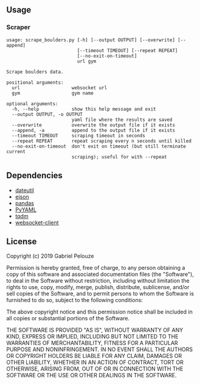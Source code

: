 ## Usage

### Scraper

~~~
usage: scrape_boulders.py [-h] [--output OUTPUT] [--overwrite] [--append]
                          [--timeout TIMEOUT] [--repeat REPEAT]
                          [--no-exit-on-timeout]
                          url gym

Scrape boulders data.

positional arguments:
  url                   websocket url
  gym                   gym name

optional arguments:
  -h, --help            show this help message and exit
  --output OUTPUT, -o OUTPUT
                        yaml file where the results are saved
  --overwrite           overwrite the output file if it exists
  --append, -a          append to the output file if it exists
  --timeout TIMEOUT     scraping timeout in seconds
  --repeat REPEAT       repeat scraping every n seconds until killed
  --no-exit-on-timeout  don't exit on timeout (but still terminate current
                        scraping); useful for with --repeat
~~~


## Dependencies

- [dateutil](https://pypi.org/project/python-dateutil)
- [ejson](https://pypi.org/project/ejson)
- [pandas](https://pypi.org/project/pandas)
- [PyYAML](https://pypi.org/project/PyYAML)
- [tqdm](https://pypi.org/project/tqdm)
- [websocket-client](https://pypi.org/project/websocket_client)


## License

Copyright (c) 2019 Gabriel Pelouze

Permission is hereby granted, free of charge, to any person obtaining a copy
of this software and associated documentation files (the "Software"), to deal
in the Software without restriction, including without limitation the rights
to use, copy, modify, merge, publish, distribute, sublicense, and/or sell
copies of the Software, and to permit persons to whom the Software is
furnished to do so, subject to the following conditions:

The above copyright notice and this permission notice shall be included in all
copies or substantial portions of the Software.

THE SOFTWARE IS PROVIDED "AS IS", WITHOUT WARRANTY OF ANY KIND, EXPRESS OR
IMPLIED, INCLUDING BUT NOT LIMITED TO THE WARRANTIES OF MERCHANTABILITY,
FITNESS FOR A PARTICULAR PURPOSE AND NONINFRINGEMENT. IN NO EVENT SHALL THE
AUTHORS OR COPYRIGHT HOLDERS BE LIABLE FOR ANY CLAIM, DAMAGES OR OTHER
LIABILITY, WHETHER IN AN ACTION OF CONTRACT, TORT OR OTHERWISE, ARISING FROM,
OUT OF OR IN CONNECTION WITH THE SOFTWARE OR THE USE OR OTHER DEALINGS IN THE
SOFTWARE.
